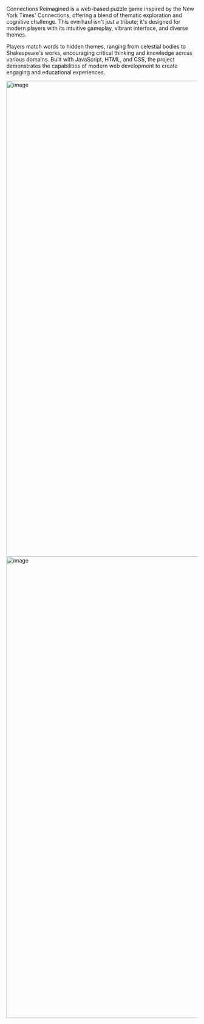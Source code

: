 Connections Reimagined is a web-based puzzle game inspired by the New York Times' Connections, offering a blend of thematic exploration and cognitive challenge. This overhaul isn't just a tribute; it's designed for modern players with its intuitive gameplay, vibrant interface, and diverse themes.

Players match words to hidden themes, ranging from celestial bodies to Shakespeare's works, encouraging critical thinking and knowledge across various domains. Built with JavaScript, HTML, and CSS, the project demonstrates the capabilities of modern web development to create engaging and educational experiences.




<img width="1250" alt="image" src="https://github.com/vineetshub/Connections/assets/149412951/c9029e7b-e8d3-40b5-a54b-6fa8ff8263a4">
<img width="1213" alt="image" src="https://github.com/vineetshub/Connections/assets/149412951/f071163a-bdf2-41db-8e59-c3688a716855">



